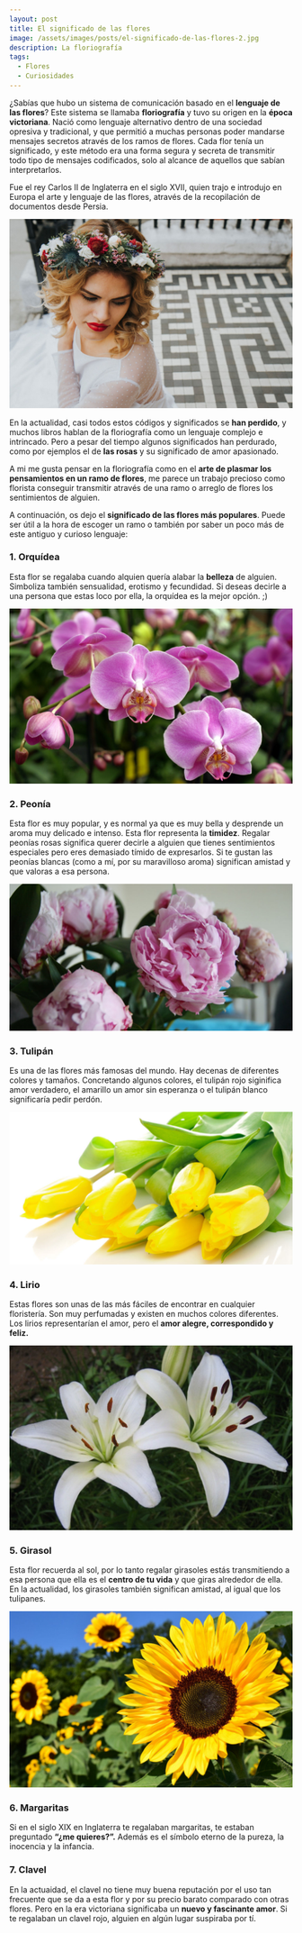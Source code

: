 ```yaml
---
layout: post
title: El significado de las flores
image: /assets/images/posts/el-significado-de-las-flores-2.jpg
description: La floriografía
tags:
  - Flores
  - Curiosidades
---
```


¿Sabías que hubo un sistema de comunicación basado en el **lenguaje de las flores**? Este sistema se llamaba **floriografía** y tuvo su origen en la **época victoriana**. Nació como lenguaje alternativo dentro de una sociedad opresiva y tradicional, y que permitió a muchas personas poder mandarse mensajes secretos através de los ramos de flores. Cada flor tenía un significado, y este método era una forma segura y secreta de transmitir todo tipo de mensajes codificados, solo al alcance de aquellos que sabían interpretarlos. 

Fue el rey Carlos II de Inglaterra en el siglo XVII, quien trajo e introdujo en Europa el arte y lenguaje de las flores, através de la recopilación de documentos desde Persia.


![El significado de las flores](/assets/images/posts/el-significado-de-las-flores.jpg)

En la actualidad, casi todos estos códigos y significados se **han perdido**, y muchos libros hablan de la floriografía como un lenguaje complejo e intrincado. Pero a pesar del tiempo algunos significados han perdurado, como por ejemplos el de **las rosas** y su significado de amor apasionado. 

A mi me gusta pensar en la floriografía como en el **arte de plasmar los pensamientos en un ramo de flores**, me parece un trabajo precioso como florista conseguir transmitir através de una ramo o arreglo de flores los sentimientos de alguien.


A continuación, os dejo el **significado de las flores más populares**. Puede ser útil a la hora de escoger un ramo o también por saber un poco más de este antiguo y curioso lenguaje:

### 1. Orquídea

Esta flor se regalaba cuando alquien quería alabar la **belleza** de alguien. Simboliza también sensualidad, erotismo y fecundidad. Si deseas decirle a una persona que estas loco por ella, la orquídea es la mejor opción. ;)

![El significado de las flores](/assets/images/posts/orquidea.jpg)	
 

### 2. Peonía

Esta flor es muy popular, y es normal ya que es muy bella y desprende un aroma muy delicado e intenso. Esta flor representa la **timidez**. Regalar peonías rosas significa querer decirle a alguien que tienes sentimientos especiales pero eres demasiado tímido de expresarlos. Si te gustan las peonías blancas (como a mí, por su maravilloso aroma) significan amistad y que valoras a esa persona.

![El significado de las flores](/assets/images/posts/peonia.jpg)	

### 3. Tulipán

Es una de las flores más famosas del mundo. Hay decenas de diferentes colores y tamaños. Concretando algunos colores, el tulipán rojo siginifica amor verdadero, el amarillo un amor sin esperanza o el tulipán blanco significaría pedir perdón.

![El significado de las flores](/assets/images/posts/tulipan.jpg)	


### 4. Lirio

Estas flores son unas de las más fáciles de encontrar en cualquier floristería. Son muy perfumadas y existen en muchos colores diferentes. Los lirios representarían el amor, pero el **amor alegre, correspondido y feliz.**

![El significado de las flores](/assets/images/posts/lirio.jpg)	



### 5. Girasol

Esta flor recuerda al sol, por lo tanto regalar girasoles estás transmitiendo a esa persona que ella es el **centro de tu vida** y que giras alrededor de ella. En la actualidad, los girasoles también significan amistad, al igual que los tulipanes.

![El significado de las flores](/assets/images/posts/girasol.jpg)	


### 6. Margaritas

Si en el siglo XIX en Inglaterra te regalaban margaritas, te estaban preguntado **“¿me quieres?”.** Además es el símbolo eterno de la pureza, la inocencia y la infancia.


### 7. Clavel

En la actuaidad, el clavel no tiene muy buena reputación por el uso tan frecuente que se da a esta flor y por su precio barato comparado con otras flores. Pero en la era victoriana significaba un **nuevo y fascinante amor**. Si te regalaban un clavel rojo, alguien en algún lugar suspiraba por tí.


